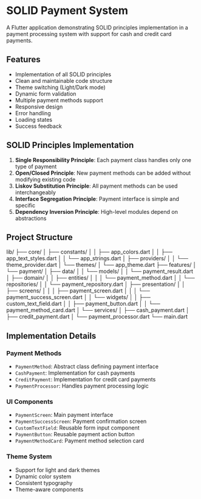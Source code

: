 # SOLID Payment System

A Flutter application demonstrating SOLID principles implementation in a payment processing system with support for cash and credit card payments.

## Features

- Implementation of all SOLID principles
- Clean and maintainable code structure
- Theme switching (Light/Dark mode)
- Dynamic form validation
- Multiple payment methods support
- Responsive design
- Error handling
- Loading states
- Success feedback

## SOLID Principles Implementation

1. **Single Responsibility Principle**: Each payment class handles only one type of payment
2. **Open/Closed Principle**: New payment methods can be added without modifying existing code
3. **Liskov Substitution Principle**: All payment methods can be used interchangeably
4. **Interface Segregation Principle**: Payment interface is simple and specific
5. **Dependency Inversion Principle**: High-level modules depend on abstractions

## Project Structure

lib/
├── core/
│ ├── constants/
│ │ ├── app_colors.dart
│ │ ├── app_text_styles.dart
│ │ └── app_strings.dart
│ ├── providers/
│ │ └── theme_provider.dart
│ └── themes/
│ └── app_theme.dart
├── features/
│ └── payment/
│ ├── data/
│ │ └── models/
│ │ └── payment_result.dart
│ ├── domain/
│ │ ├── entities/
│ │ │ └── payment_method.dart
│ │ └── repositories/
│ │ └── payment_repository.dart
│ ├── presentation/
│ │ ├── screens/
│ │ │ ├── payment_screen.dart
│ │ │ └── payment_success_screen.dart
│ │ └── widgets/
│ │ ├── custom_text_field.dart
│ │ ├── payment_button.dart
│ │ └── payment_method_card.dart
│ └── services/
│ ├── cash_payment.dart
│ ├── credit_payment.dart
│ └── payment_processor.dart
└── main.dart




## Implementation Details

### Payment Methods
- `PaymentMethod`: Abstract class defining payment interface
- `CashPayment`: Implementation for cash payments
- `CreditPayment`: Implementation for credit card payments
- `PaymentProcessor`: Handles payment processing logic

### UI Components
- `PaymentScreen`: Main payment interface
- `PaymentSuccessScreen`: Payment confirmation screen
- `CustomTextField`: Reusable form input component
- `PaymentButton`: Reusable payment action button
- `PaymentMethodCard`: Payment method selection card

### Theme System
- Support for light and dark themes
- Dynamic color system
- Consistent typography
- Theme-aware components